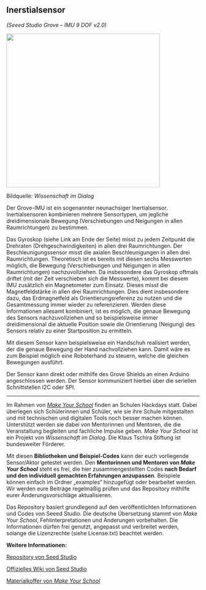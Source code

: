 Inerstialsensor
----
*(Seeed Studio Grove – IMU 9 DOF v2.0)*

<img src=https://www.makeyourschool.de/wp-content/uploads/2018/10/12_inertialsensor-1024x1024.jpg width=400px>

Bildquelle: *Wissenschaft im Dialog*

Der Grove-IMU ist ein sogenannter neunachsiger Inertialsensor. Inertialsensoren kombinieren mehrere Sensortypen, um jegliche dreidimensionale Bewegung (Verschiebungen und Neigungen in allen Raumrichtungen) zu bestimmen.

Das Gyroskop (siehe Link am Ende der Seite) misst zu jedem Zeitpunkt die Drehraten (Drehgeschwindigkeiten) in allen drei Raumrichtungen. Der Beschleunigungssensor misst die axialen Beschleunigungen in allen drei Raumrichtungen. Theoretisch ist es bereits mit diesen sechs Messwerten möglich, die Bewegung (Verschiebungen und Neigungen in allen Raumrichtungen) nachzuvollziehen. Da insbesondere das Gyroskop oftmals driftet (mit der Zeit verschieben sich die Messwerte), kommt bei diesem IMU zusätzlich ein Magnetometer zum Einsatz. Dieses misst die Magnetfeldstärke in allen drei Raumrichtungen. Dies dient insbesondere dazu, das Erdmagnetfeld als Orientierungsreferenz zu nutzen und die Gesamtmessung immer wieder zu referenzieren. Werden diese Informationen allesamt kombiniert, ist es möglich, die genaue Bewegung des Sensors nachzuvollziehen und so beispielsweise immer dreidimensional die aktuelle Position sowie die Orientierung (Neigung) des Sensors relativ zu einer Startposition zu ermitteln.

Mit diesem Sensor kann beispielsweise ein Handschuh realisiert werden, der die genaue Bewegung der Hand nachvollziehen kann. Damit wäre es zum Beispiel möglich eine Roboterhand zu steuern, welche die gleichen Bewegungen ausführt.

Der Sensor kann direkt oder mithilfe des Grove Shields an einen Arduino angeschlossen werden. Der Sensor kommuniziert hierbei über die seriellen Schnittstellen I2C oder SPI.

----

Im Rahmen von [*Make Your School*](https://www.makeyourschool.de/) finden an Schulen Hackdays statt. Dabei überlegen sich Schülerinnen und Schüler, wie sie ihre Schule mitgestalten und mit technischen und digitalen Tools noch besser machen können. Unterstützt werden sie dabei von Mentorinnen und Mentoren, die die Veranstaltung begleiten und fachliche Impulse geben. *Make Your School* ist ein Projekt von *Wissenschaft im Dialog*. Die Klaus Tschira Stiftung ist bundesweiter Förderer.

Mit diesen **Bibliotheken und Beispiel-Codes** kann der euch vorliegende Sensor/Aktor getestet werden. Den **Mentorinnen und Mentoren von *Make Your School*** steht es frei, die hier zusammengestellten Codes **nach Bedarf und den individuell gemachten Erfahrungen anzupassen**. Beispiele können einfach im Ordner „examples“ hinzugefügt oder bearbeitet werden. Wir werden eure Beiträge regelmäßig prüfen und das Repository mithilfe eurer Änderungsvorschläge aktualisieren.

Das Repository basiert grundlegend auf den veröffentlichten Informationen und Codes von Seeed Studio. Die deutsche Übersetzung stammt von *Make Your School*, Fehlinterpretationen und Änderungen vorbehalten. Die Informationen dürfen frei genutzt, angepasst und verbreitet werden, solange die Lizenzrechte (siehe License.txt) beachtet werden.


**Weitere Informationen:**

[Repository von Seed Studio](https://github.com/Seeed-Studio/Grove_IMU_9DOF)

[Offizielles Wiki von Seed Studio](http://wiki.seeedstudio.com/Grove-IMU_9DOF_v2.0/)

[Materialkoffer von *Make Your School*](https://www.makeyourschool.de/material/intertialsensor/)
